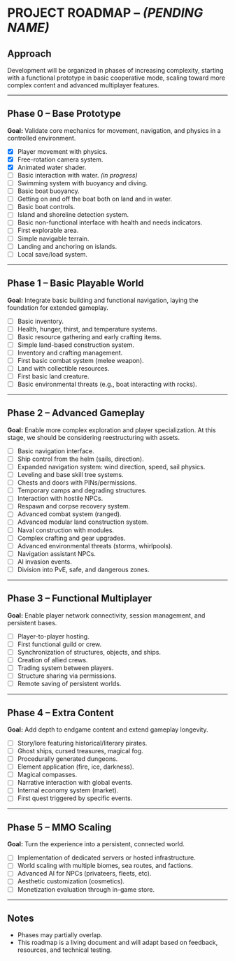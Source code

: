 # PROJECT ROADMAP – *(PENDING NAME)*

## Approach
Development will be organized in phases of increasing complexity, starting with a functional prototype in basic cooperative mode, scaling toward more complex content and advanced multiplayer features.

---

## Phase 0 – Base Prototype

**Goal:** Validate core mechanics for movement, navigation, and physics in a controlled environment.

- [x] Player movement with physics.
- [x] Free-rotation camera system.
- [x] Animated water shader.
- [ ] Basic interaction with water. *(in progress)*
- [ ] Swimming system with buoyancy and diving.
- [ ] Basic boat buoyancy.
- [ ] Getting on and off the boat both on land and in water.
- [ ] Basic boat controls.
- [ ] Island and shoreline detection system.
- [ ] Basic non-functional interface with health and needs indicators.
- [ ] First explorable area.
- [ ] Simple navigable terrain.
- [ ] Landing and anchoring on islands.
- [ ] Local save/load system.

---

## Phase 1 – Basic Playable World

**Goal:** Integrate basic building and functional navigation, laying the foundation for extended gameplay.

- [ ] Basic inventory.
- [ ] Health, hunger, thirst, and temperature systems.
- [ ] Basic resource gathering and early crafting items.
- [ ] Simple land-based construction system.
- [ ] Inventory and crafting management.
- [ ] First basic combat system (melee weapon).
- [ ] Land with collectible resources.
- [ ] First basic land creature.
- [ ] Basic environmental threats (e.g., boat interacting with rocks).

---

## Phase 2 – Advanced Gameplay

**Goal:** Enable more complex exploration and player specialization. At this stage, we should be considering reestructuring with assets.

- [ ] Basic navigation interface.
- [ ] Ship control from the helm (sails, direction).
- [ ] Expanded navigation system: wind direction, speed, sail physics.
- [ ] Leveling and base skill tree systems.
- [ ] Chests and doors with PINs/permissions.
- [ ] Temporary camps and degrading structures.
- [ ] Interaction with hostile NPCs.
- [ ] Respawn and corpse recovery system.
- [ ] Advanced combat system (ranged).
- [ ] Advanced modular land construction system.
- [ ] Naval construction with modules.
- [ ] Complex crafting and gear upgrades.
- [ ] Advanced environmental threats (storms, whirlpools).
- [ ] Navigation assistant NPCs.
- [ ] AI invasion events.
- [ ] Division into PvE, safe, and dangerous zones.

---

## Phase 3 – Functional Multiplayer

**Goal:** Enable player network connectivity, session management, and persistent bases.

- [ ] Player-to-player hosting.
- [ ] First functional guild or crew.
- [ ] Synchronization of structures, objects, and ships.
- [ ] Creation of allied crews.
- [ ] Trading system between players.
- [ ] Structure sharing via permissions.
- [ ] Remote saving of persistent worlds.

---

## Phase 4 – Extra Content

**Goal:** Add depth to endgame content and extend gameplay longevity.

- [ ] Story/lore featuring historical/literary pirates.
- [ ] Ghost ships, cursed treasures, magical fog.
- [ ] Procedurally generated dungeons.
- [ ] Element application (fire, ice, darkness).
- [ ] Magical compasses.
- [ ] Narrative interaction with global events.
- [ ] Internal economy system (market).
- [ ] First quest triggered by specific events.

---

## Phase 5 – MMO Scaling

**Goal:** Turn the experience into a persistent, connected world.

- [ ] Implementation of dedicated servers or hosted infrastructure.
- [ ] World scaling with multiple biomes, sea routes, and factions.
- [ ] Advanced AI for NPCs (privateers, fleets, etc).
- [ ] Aesthetic customization (cosmetics).
- [ ] Monetization evaluation through in-game store.

---

## Notes
- Phases may partially overlap.
- This roadmap is a living document and will adapt based on feedback, resources, and technical testing.
